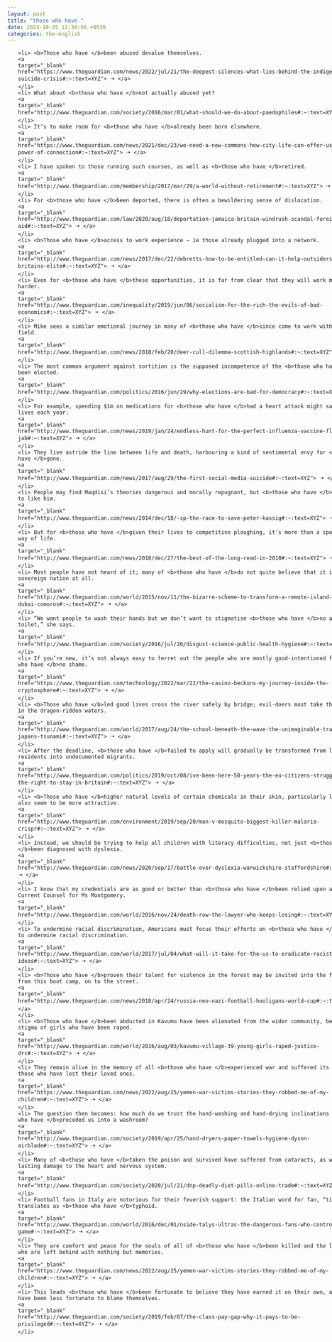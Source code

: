 ```yaml
---
layout: post
title: "those who have "
date: 2023-10-25 12:34:56 +0530
categories: the-english
---
```

<style>
    ol {
        width: 800px;
        margin: 0 auto;
    }
ol li {
    font-size: 18px;
    line-height: 1.5;
    padding-bottom: 8px;
}
</style>
<ol>

    <li> <b>Those who have </b>been abused devalue themselves.
    <a 
    target="_blank" 
    href="https://www.theguardian.com/news/2022/jul/21/the-deepest-silences-what-lies-behind-the-indigenous-suicide-crisis#:~:text=XYZ"> 🠢 </a>
    </li>
    <li> What about <b>those who have </b>not actually abused yet?
    <a 
    target="_blank" 
    href="http://www.theguardian.com/society/2016/mar/01/what-should-we-do-about-paedophiles#:~:text=XYZ"> 🠢 </a>
    </li>
    <li> It’s to make room for <b>those who have </b>already been born elsewhere.
    <a 
    target="_blank" 
    href="https://www.theguardian.com/news/2021/dec/23/we-need-a-new-commons-how-city-life-can-offer-us-the-vital-power-of-connection#:~:text=XYZ"> 🠢 </a>
    </li>
    <li> I have spoken to those running such courses, as well as <b>those who have </b>retired.
    <a 
    target="_blank" 
    href="http://www.theguardian.com/membership/2017/mar/29/a-world-without-retirement#:~:text=XYZ"> 🠢 </a>
    </li>
    <li> For <b>those who have </b>been deported, there is often a bewildering sense of dislocation.
    <a 
    target="_blank" 
    href="http://www.theguardian.com/law/2020/aug/18/deportation-jamaica-britain-windrush-scandal-foreign-aid#:~:text=XYZ"> 🠢 </a>
    </li>
    <li> <b>Those who have </b>access to work experience – ie those already plugged into a network.
    <a 
    target="_blank" 
    href="http://www.theguardian.com/news/2017/dec/22/debretts-how-to-be-entitled-can-it-help-outsiders-join-britains-elite#:~:text=XYZ"> 🠢 </a>
    </li>
    <li> Even for <b>those who have </b>these opportunities, it is far from clear that they will work more or harder.
    <a 
    target="_blank" 
    href="http://www.theguardian.com/inequality/2019/jun/06/socialism-for-the-rich-the-evils-of-bad-economics#:~:text=XYZ"> 🠢 </a>
    </li>
    <li> Mike sees a similar emotional journey in many of <b>those who have </b>since come to work with him in the field.
    <a 
    target="_blank" 
    href="http://www.theguardian.com/news/2018/feb/20/deer-cull-dilemma-scottish-highlands#:~:text=XYZ"> 🠢 </a>
    </li>
    <li> The most common argument against sortition is the supposed incompetence of the <b>those who have </b>not been elected.
    <a 
    target="_blank" 
    href="http://www.theguardian.com/politics/2016/jun/29/why-elections-are-bad-for-democracy#:~:text=XYZ"> 🠢 </a>
    </li>
    <li> For example, spending $1m on medications for <b>those who have </b>had a heart attack might save 1,000 lives each year.
    <a 
    target="_blank" 
    href="http://www.theguardian.com/news/2019/jan/24/endless-hunt-for-the-perfect-influenza-vaccine-flu-jab#:~:text=XYZ"> 🠢 </a>
    </li>
    <li> They live astride the line between life and death, harbouring a kind of sentimental envy for <b>those who have </b>gone.
    <a 
    target="_blank" 
    href="http://www.theguardian.com/news/2017/aug/29/the-first-social-media-suicide#:~:text=XYZ"> 🠢 </a>
    </li>
    <li> People may find Maqdisi’s theories dangerous and morally repugnant, but <b>those who have </b>met him tend to like him.
    <a 
    target="_blank" 
    href="http://www.theguardian.com/news/2014/dec/18/-sp-the-race-to-save-peter-kassig#:~:text=XYZ"> 🠢 </a>
    </li>
    <li> But for <b>those who have </b>given their lives to competitive ploughing, it’s more than a sport, it’s a way of life.
    <a 
    target="_blank" 
    href="http://www.theguardian.com/news/2018/dec/27/the-best-of-the-long-read-in-2018#:~:text=XYZ"> 🠢 </a>
    </li>
    <li> Most people have not heard of it; many of <b>those who have </b>do not quite believe that it is a sovereign nation at all.
    <a 
    target="_blank" 
    href="http://www.theguardian.com/world/2015/nov/11/the-bizarre-scheme-to-transform-a-remote-island-into-new-dubai-comoros#:~:text=XYZ"> 🠢 </a>
    </li>
    <li> “We want people to wash their hands but we don’t want to stigmatise <b>those who have </b>no access to a toilet,” she says.
    <a 
    target="_blank" 
    href="http://www.theguardian.com/society/2016/jul/26/disgust-science-public-health-hygiene#:~:text=XYZ"> 🠢 </a>
    </li>
    <li> If you’re new, it’s not always easy to ferret out the people who are mostly good-intentioned from <b>those who have </b>no shame.
    <a 
    target="_blank" 
    href="https://www.theguardian.com/technology/2022/mar/22/the-casino-beckons-my-journey-inside-the-cryptosphere#:~:text=XYZ"> 🠢 </a>
    </li>
    <li> <b>Those who have </b>led good lives cross the river safely by bridge; evil-doers must take their chances in the dragon-ridden waters.
    <a 
    target="_blank" 
    href="http://www.theguardian.com/world/2017/aug/24/the-school-beneath-the-wave-the-unimaginable-tragedy-of-japans-tsunami#:~:text=XYZ"> 🠢 </a>
    </li>
    <li> After the deadline, <b>those who have </b>failed to apply will gradually be transformed from legal residents into undocumented migrants.
    <a 
    target="_blank" 
    href="http://www.theguardian.com/politics/2019/oct/08/ive-been-here-50-years-the-eu-citizens-struggling-for-the-right-to-stay-in-britain#:~:text=XYZ"> 🠢 </a>
    </li>
    <li> <b>Those who have </b>higher natural levels of certain chemicals in their skin, particularly lactic acid, also seem to be more attractive.
    <a 
    target="_blank" 
    href="http://www.theguardian.com/environment/2019/sep/20/man-v-mosquito-biggest-killer-malaria-crispr#:~:text=XYZ"> 🠢 </a>
    </li>
    <li> Instead, we should be trying to help all children with literacy difficulties, not just <b>those who have </b>been diagnosed with dyslexia.
    <a 
    target="_blank" 
    href="http://www.theguardian.com/news/2020/sep/17/battle-over-dyslexia-warwickshire-staffordshire#:~:text=XYZ"> 🠢 </a>
    </li>
    <li> I know that my credentials are as good or better than <b>those who have </b>been relied upon as experts by Current Counsel for Ms Montgomery.
    <a 
    target="_blank" 
    href="http://www.theguardian.com/world/2016/nov/24/death-row-the-lawyer-who-keeps-losing#:~:text=XYZ"> 🠢 </a>
    </li>
    <li> To undermine racial discrimination, Americans must focus their efforts on <b>those who have </b>the power to undermine racial discrimination.
    <a 
    target="_blank" 
    href="http://www.theguardian.com/world/2017/jul/04/what-will-it-take-for-the-us-to-eradicate-racist-ideas#:~:text=XYZ"> 🠢 </a>
    </li>
    <li> <b>Those who have </b>proven their talent for violence in the forest may be invited into the firm, and, from this boot camp, on to the street.
    <a 
    target="_blank" 
    href="http://www.theguardian.com/news/2018/apr/24/russia-neo-nazi-football-hooligans-world-cup#:~:text=XYZ"> 🠢 </a>
    </li>
    <li> <b>Those who have </b>been abducted in Kavumu have been alienated from the wider community, because of the stigma of girls who have been raped.
    <a 
    target="_blank" 
    href="http://www.theguardian.com/world/2016/aug/03/kavumu-village-39-young-girls-raped-justice-drc#:~:text=XYZ"> 🠢 </a>
    </li>
    <li> They remain alive in the memory of all <b>those who have </b>experienced war and suffered its destruction, those who have lost their loved ones.
    <a 
    target="_blank" 
    href="https://www.theguardian.com/news/2022/aug/25/yemen-war-victims-stories-they-robbed-me-of-my-children#:~:text=XYZ"> 🠢 </a>
    </li>
    <li> The question then becomes: how much do we trust the hand-washing and hand-drying inclinations of <b>those who have </b>preceded us into a washroom?
    <a 
    target="_blank" 
    href="http://www.theguardian.com/society/2019/apr/25/hand-dryers-paper-towels-hygiene-dyson-airblade#:~:text=XYZ"> 🠢 </a>
    </li>
    <li> Many of <b>those who have </b>taken the poison and survived have suffered from cataracts, as well as lasting damage to the heart and nervous system.
    <a 
    target="_blank" 
    href="http://www.theguardian.com/society/2020/jul/21/dnp-deadly-diet-pills-online-trade#:~:text=XYZ"> 🠢 </a>
    </li>
    <li> Football fans in Italy are notorious for their feverish support: the Italian word for fan, “tifoso”, translates as <b>those who have </b>typhoid.
    <a 
    target="_blank" 
    href="http://www.theguardian.com/world/2016/dec/01/nside-talys-ultras-the-dangerous-fans-who-control-the-game#:~:text=XYZ"> 🠢 </a>
    </li>
    <li> They are comfort and peace for the souls of all of <b>those who have </b>been killed and the loved ones who are left behind with nothing but memories.
    <a 
    target="_blank" 
    href="https://www.theguardian.com/news/2022/aug/25/yemen-war-victims-stories-they-robbed-me-of-my-children#:~:text=XYZ"> 🠢 </a>
    </li>
    <li> This leads <b>those who have </b>been fortunate to believe they have earned it on their own, and those who have been less fortunate to blame themselves.
    <a 
    target="_blank" 
    href="http://www.theguardian.com/society/2019/feb/07/the-class-pay-gap-why-it-pays-to-be-privileged#:~:text=XYZ"> 🠢 </a>
    </li>